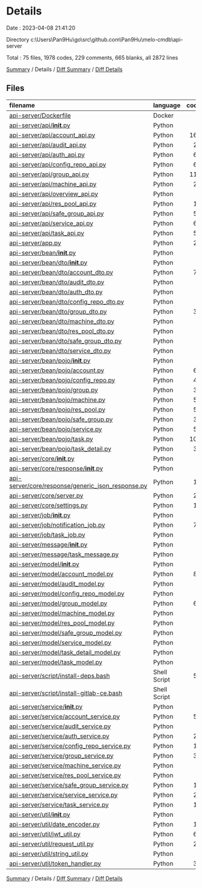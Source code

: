 # Details

Date : 2023-04-08 21:41:20

Directory c:\\Users\\Pan9Hu\\go\\src\\github.com\\Pan9Hu\\melo-cmdb\\api-server

Total : 75 files,  1978 codes, 229 comments, 665 blanks, all 2872 lines

[Summary](results.md) / Details / [Diff Summary](diff.md) / [Diff Details](diff-details.md)

## Files
| filename | language | code | comment | blank | total |
| :--- | :--- | ---: | ---: | ---: | ---: |
| [api-server/Dockerfile](/api-server/Dockerfile) | Docker | 0 | 0 | 1 | 1 |
| [api-server/api/__init__.py](/api-server/api/__init__.py) | Python | 2 | 2 | 2 | 6 |
| [api-server/api/account_api.py](/api-server/api/account_api.py) | Python | 165 | 9 | 26 | 200 |
| [api-server/api/audit_api.py](/api-server/api/audit_api.py) | Python | 21 | 0 | 8 | 29 |
| [api-server/api/auth_api.py](/api-server/api/auth_api.py) | Python | 60 | 8 | 9 | 77 |
| [api-server/api/config_repo_api.py](/api-server/api/config_repo_api.py) | Python | 60 | 0 | 23 | 83 |
| [api-server/api/group_api.py](/api-server/api/group_api.py) | Python | 114 | 18 | 20 | 152 |
| [api-server/api/machine_api.py](/api-server/api/machine_api.py) | Python | 24 | 0 | 10 | 34 |
| [api-server/api/overview_api.py](/api-server/api/overview_api.py) | Python | 3 | 0 | 3 | 6 |
| [api-server/api/res_pool_api.py](/api-server/api/res_pool_api.py) | Python | 18 | 0 | 10 | 28 |
| [api-server/api/safe_group_api.py](/api-server/api/safe_group_api.py) | Python | 54 | 0 | 23 | 77 |
| [api-server/api/service_api.py](/api-server/api/service_api.py) | Python | 64 | 5 | 18 | 87 |
| [api-server/api/task_api.py](/api-server/api/task_api.py) | Python | 53 | 22 | 16 | 91 |
| [api-server/app.py](/api-server/app.py) | Python | 27 | 0 | 4 | 31 |
| [api-server/bean/__init__.py](/api-server/bean/__init__.py) | Python | 2 | 2 | 2 | 6 |
| [api-server/bean/dto/__init__.py](/api-server/bean/dto/__init__.py) | Python | 2 | 2 | 2 | 6 |
| [api-server/bean/dto/account_dto.py](/api-server/bean/dto/account_dto.py) | Python | 75 | 9 | 33 | 117 |
| [api-server/bean/dto/audit_dto.py](/api-server/bean/dto/audit_dto.py) | Python | 2 | 2 | 1 | 5 |
| [api-server/bean/dto/auth_dto.py](/api-server/bean/dto/auth_dto.py) | Python | 7 | 0 | 3 | 10 |
| [api-server/bean/dto/config_repo_dto.py](/api-server/bean/dto/config_repo_dto.py) | Python | 2 | 2 | 1 | 5 |
| [api-server/bean/dto/group_dto.py](/api-server/bean/dto/group_dto.py) | Python | 33 | 3 | 15 | 51 |
| [api-server/bean/dto/machine_dto.py](/api-server/bean/dto/machine_dto.py) | Python | 2 | 2 | 1 | 5 |
| [api-server/bean/dto/res_pool_dto.py](/api-server/bean/dto/res_pool_dto.py) | Python | 2 | 2 | 1 | 5 |
| [api-server/bean/dto/safe_group_dto.py](/api-server/bean/dto/safe_group_dto.py) | Python | 2 | 2 | 1 | 5 |
| [api-server/bean/dto/service_dto.py](/api-server/bean/dto/service_dto.py) | Python | 2 | 2 | 1 | 5 |
| [api-server/bean/pojo/__init__.py](/api-server/bean/pojo/__init__.py) | Python | 2 | 2 | 2 | 6 |
| [api-server/bean/pojo/account.py](/api-server/bean/pojo/account.py) | Python | 68 | 10 | 35 | 113 |
| [api-server/bean/pojo/config_repo.py](/api-server/bean/pojo/config_repo.py) | Python | 44 | 6 | 23 | 73 |
| [api-server/bean/pojo/group.py](/api-server/bean/pojo/group.py) | Python | 32 | 4 | 18 | 54 |
| [api-server/bean/pojo/machine.py](/api-server/bean/pojo/machine.py) | Python | 52 | 7 | 25 | 84 |
| [api-server/bean/pojo/res_pool.py](/api-server/bean/pojo/res_pool.py) | Python | 56 | 8 | 29 | 93 |
| [api-server/bean/pojo/safe_group.py](/api-server/bean/pojo/safe_group.py) | Python | 38 | 5 | 20 | 63 |
| [api-server/bean/pojo/service.py](/api-server/bean/pojo/service.py) | Python | 50 | 7 | 26 | 83 |
| [api-server/bean/pojo/task.py](/api-server/bean/pojo/task.py) | Python | 104 | 16 | 51 | 171 |
| [api-server/bean/pojo/task_detail.py](/api-server/bean/pojo/task_detail.py) | Python | 38 | 5 | 20 | 63 |
| [api-server/core/__init__.py](/api-server/core/__init__.py) | Python | 2 | 2 | 2 | 6 |
| [api-server/core/response/__init__.py](/api-server/core/response/__init__.py) | Python | 2 | 2 | 2 | 6 |
| [api-server/core/response/generic_json_response.py](/api-server/core/response/generic_json_response.py) | Python | 11 | 4 | 3 | 18 |
| [api-server/core/server.py](/api-server/core/server.py) | Python | 20 | 0 | 5 | 25 |
| [api-server/core/settings.py](/api-server/core/settings.py) | Python | 17 | 0 | 1 | 18 |
| [api-server/job/__init__.py](/api-server/job/__init__.py) | Python | 2 | 2 | 2 | 6 |
| [api-server/job/notification_job.py](/api-server/job/notification_job.py) | Python | 79 | 16 | 10 | 105 |
| [api-server/job/task_job.py](/api-server/job/task_job.py) | Python | 2 | 0 | 0 | 2 |
| [api-server/message/__init__.py](/api-server/message/__init__.py) | Python | 2 | 2 | 2 | 6 |
| [api-server/message/task_message.py](/api-server/message/task_message.py) | Python | 2 | 2 | 2 | 6 |
| [api-server/model/__init__.py](/api-server/model/__init__.py) | Python | 2 | 2 | 2 | 6 |
| [api-server/model/account_model.py](/api-server/model/account_model.py) | Python | 86 | 0 | 15 | 101 |
| [api-server/model/audit_model.py](/api-server/model/audit_model.py) | Python | 0 | 0 | 1 | 1 |
| [api-server/model/config_repo_model.py](/api-server/model/config_repo_model.py) | Python | 0 | 0 | 1 | 1 |
| [api-server/model/group_model.py](/api-server/model/group_model.py) | Python | 65 | 1 | 15 | 81 |
| [api-server/model/machine_model.py](/api-server/model/machine_model.py) | Python | 0 | 0 | 1 | 1 |
| [api-server/model/res_pool_model.py](/api-server/model/res_pool_model.py) | Python | 0 | 0 | 1 | 1 |
| [api-server/model/safe_group_model.py](/api-server/model/safe_group_model.py) | Python | 0 | 0 | 1 | 1 |
| [api-server/model/service_model.py](/api-server/model/service_model.py) | Python | 0 | 0 | 1 | 1 |
| [api-server/model/task_detail_model.py](/api-server/model/task_detail_model.py) | Python | 0 | 0 | 1 | 1 |
| [api-server/model/task_model.py](/api-server/model/task_model.py) | Python | 0 | 0 | 1 | 1 |
| [api-server/script/install-deps.bash](/api-server/script/install-deps.bash) | Shell Script | 52 | 2 | 15 | 69 |
| [api-server/script/install-gitlab-ce.bash](/api-server/script/install-gitlab-ce.bash) | Shell Script | 8 | 1 | 4 | 13 |
| [api-server/service/__init__.py](/api-server/service/__init__.py) | Python | 2 | 2 | 2 | 6 |
| [api-server/service/account_service.py](/api-server/service/account_service.py) | Python | 50 | 0 | 10 | 60 |
| [api-server/service/audit_service.py](/api-server/service/audit_service.py) | Python | 4 | 0 | 2 | 6 |
| [api-server/service/auth_service.py](/api-server/service/auth_service.py) | Python | 24 | 0 | 5 | 29 |
| [api-server/service/config_repo_service.py](/api-server/service/config_repo_service.py) | Python | 19 | 0 | 7 | 26 |
| [api-server/service/group_service.py](/api-server/service/group_service.py) | Python | 32 | 0 | 9 | 41 |
| [api-server/service/machine_service.py](/api-server/service/machine_service.py) | Python | 7 | 0 | 3 | 10 |
| [api-server/service/res_pool_service.py](/api-server/service/res_pool_service.py) | Python | 7 | 0 | 3 | 10 |
| [api-server/service/safe_group_service.py](/api-server/service/safe_group_service.py) | Python | 19 | 0 | 7 | 26 |
| [api-server/service/service_service.py](/api-server/service/service_service.py) | Python | 22 | 0 | 8 | 30 |
| [api-server/service/task_service.py](/api-server/service/task_service.py) | Python | 14 | 0 | 5 | 19 |
| [api-server/util/__init__.py](/api-server/util/__init__.py) | Python | 2 | 2 | 2 | 6 |
| [api-server/util/date_encoder.py](/api-server/util/date_encoder.py) | Python | 10 | 0 | 3 | 13 |
| [api-server/util/jwt_util.py](/api-server/util/jwt_util.py) | Python | 63 | 14 | 8 | 85 |
| [api-server/util/request_util.py](/api-server/util/request_util.py) | Python | 29 | 13 | 10 | 52 |
| [api-server/util/string_util.py](/api-server/util/string_util.py) | Python | 9 | 0 | 5 | 14 |
| [api-server/util/token_handler.py](/api-server/util/token_handler.py) | Python | 33 | 0 | 5 | 38 |

[Summary](results.md) / Details / [Diff Summary](diff.md) / [Diff Details](diff-details.md)